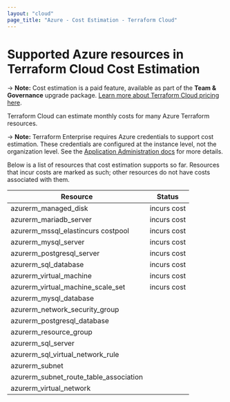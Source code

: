 ```yaml
---
layout: "cloud"
page_title: "Azure - Cost Estimation - Terraform Cloud"
---
```


# Supported Azure resources in Terraform Cloud Cost Estimation

-> **Note:** Cost estimation is a paid feature, available as part of the **Team & Governance** upgrade package. [Learn more about Terraform Cloud pricing here](https://www.hashicorp.com/products/terraform/pricing/).

Terraform Cloud can estimate monthly costs for many Azure Terraform resources.

-> **Note:** Terraform Enterprise requires Azure credentials to support cost estimation. These credentials are configured at the instance level, not the organization level. See the [Application Administration docs](/docs/enterprise/admin/integration.html) for more details.

Below is a list of resources that cost estimation supports so far. Resources that incur costs are marked as such; other resources do not have costs associated with them.

| Resource | Status |
| -- | -- |
| azurerm_managed_disk | incurs cost |
| azurerm_mariadb_server | incurs cost |
| azurerm_mssql_elastincurs costpool | incurs cost |
| azurerm_mysql_server | incurs cost |
| azurerm_postgresql_server | incurs cost |
| azurerm_sql_database | incurs cost |
| azurerm_virtual_machine | incurs cost |
| azurerm_virtual_machine_scale_set | incurs cost |
| azurerm_mysql_database | |
| azurerm_network_security_group | |
| azurerm_postgresql_database | |
| azurerm_resource_group | |
| azurerm_sql_server | |
| azurerm_sql_virtual_network_rule | |
| azurerm_subnet | |
| azurerm_subnet_route_table_association | |
| azurerm_virtual_network | |